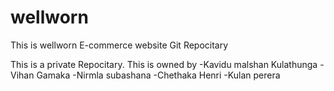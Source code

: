 # wellworn
This is wellworn E-commerce website Git Repocitary

This is a private Repocitary.
This is owned by 
  -Kavidu malshan Kulathunga
  -Vihan Gamaka
  -Nirmla subashana
  -Chethaka Henri
  -Kulan perera


  
